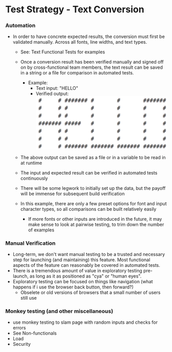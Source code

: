 # Test Strategy - Text Conversion

### Automation
* In order to have concrete expected results, the conversion must first be validated manually. Across all fonts, line widths, and text types.
    * See: Text Functional Tests for examples
    * Once a conversion result has been verified manually and signed off on by cross-functional team members,
        the text result can be saved in a string or a file for comparison in automated tests.
        * Example:
          * Text input: "HELLO"
          * Verified output:
          ![alt text](../images/hello.png "Hello")

    * The above output can be saved as a file or in a variable to be read in at runtime
    * The input and expected result can be verified in automated tests continuously
    * There will be some legwork to initially set up the data, but the payoff will be immense for subsequent build verification
    * In this example, there are only a few preset options for font and input character types, so all comparisons can be built relatively easily
        * If more fonts or other inputs are introduced in the future, it may make sense to look at pairwise testing, to trim down the number of examples

### Manual Verification
  * Long-term, we don't want manual testing to be a trusted and necessary step for launching (and maintaining) this feature. Most functional aspects of the feature can reasonably be covered in automated tests.
  * There is a tremendous amount of value in exploratory testing pre-launch, as long as it as positioned as "cya" or "human eyes".
  * Exploratory testing can be focused on things like navigation (what happens if i use the browser back button, then forward?)
    * Obselete or old versions of browsers that a small number of users still use

### Monkey testing (and other miscellaneous)
  * use monkey testing to slam page with random inputs and checks for errors
  * See Non-functionals
  * Load
  * Security
